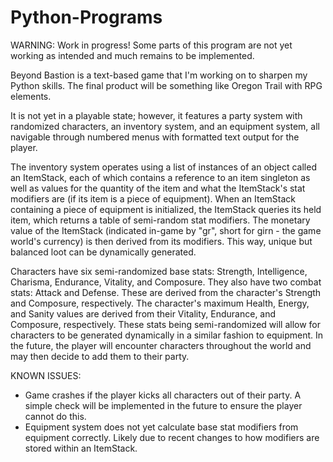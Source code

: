 # Python-Programs

WARNING: Work in progress! Some parts of this program are not yet working as intended and much remains to be implemented.

Beyond Bastion is a text-based game that I'm working on to sharpen my Python skills. The final product will be something like Oregon Trail with RPG elements.

It is not yet in a playable state; however, it features a party system with randomized characters, an inventory system, and an equipment system, all navigable through numbered menus with formatted text output for the player.

The inventory system operates using a list of instances of an object called an ItemStack, each of which contains a reference to an item singleton as well as values for the quantity of the item and what the ItemStack's stat modifiers are (if its item is a piece of equipment). When an ItemStack containing a piece of equipment is initialized, the ItemStack queries its held item, which returns a table of semi-random stat modifiers. The monetary value of the ItemStack (indicated in-game by "gr", short for girn - the game world's currency) is then derived from its modifiers. This way, unique but balanced loot can be dynamically generated.

Characters have six semi-randomized base stats: Strength, Intelligence, Charisma, Endurance, Vitality, and Composure. They also have two combat stats: Attack and Defense. These are derived from the character's Strength and Composure, respectively. The character's maximum Health, Energy, and Sanity values are derived from their Vitality, Endurance, and Composure, respectively. These stats being semi-randomized will allow for characters to be generated dynamically in a similar fashion to equipment. In the future, the player will encounter characters throughout the world and may then decide to add them to their party.

KNOWN ISSUES:
- Game crashes if the player kicks all characters out of their party. A simple check will be implemented in the future to ensure the player cannot do this.
- Equipment system does not yet calculate base stat modifiers from equipment correctly. Likely due to recent changes to how modifiers are stored within an ItemStack.
